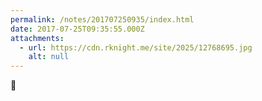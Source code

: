 ```yaml
---
permalink: /notes/201707250935/index.html
date: 2017-07-25T09:35:55.000Z
attachments:
  - url: https://cdn.rknight.me/site/2025/12768695.jpg
    alt: null
---
```


🌳
